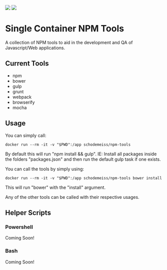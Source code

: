 [![](https://images.microbadger.com/badges/image/schodemeiss/npm-tools.svg)](http://microbadger.com/images/schodemeiss/npm-tools "Get your own image badge on microbadger.com")
[![](https://images.microbadger.com/badges/version/schodemeiss/npm-tools.svg)](http://microbadger.com/images/schodemeiss/npm-tools "Get your own version badge on microbadger.com")

# Single Container NPM Tools
A collection of NPM tools to aid in the development and QA of Javascript/Web applications.

## Current Tools

* npm
* bower
* gulp
* grunt
* webpack
* browserify
* mocha

## Usage

You can simply call:

```
docker run --rm -it -v "$PWD":/app schodemeiss/npm-tools
```

By default this will run "npm install && gulp". IE: Install all packages inside the folders "packages.json" and then run the default gulp task if one exists.

You can call the tools by simply using:

```
docker run --rm -it -v "$PWD":/app schodemeiss/npm-tools bower install
```

This will run "bower" with the "install" argument.

Any of the other tools can be called with their respective usages.

## Helper Scripts
### Powershell
Coming Soon!

### Bash
Coming Soon!
